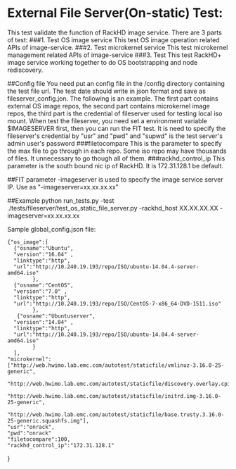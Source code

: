# External File Server(On-static) Test:

This test validate the function of RackHD image service. There are 3 parts of test:
###1. Test OS image service
This test OS image operation related APIs of image-service.
###2. Test microkernel service
This test microkernel management related APIs of image-service
###3. Test 
This test RackHD+ image service working together to do OS bootstrapping and node rediscovery.

##Config file
You need put an config file in the /config directory containing the test file url. The test date should write in json format and save as fileserver_config.jon. The following is an example.
The first part contains external OS image repos, the second part contains microkernel image repos, the third part is the credential of fileserver used for testing local iso mount.
When test the fileserver, you need set a environment variable $IMAGESERVER first, then you can run the FIT test. It is need to specify the fileserver's credential by "usr" and "pwd" and "supwd" is the test server's admin user's password
###filetocompare
This is the parameter to specify the max file to go through in each repo. Some iso repo may have thousands of files. It unnecessary to go though all of them. 
###rackhd_control_ip
This parameter is the south bound nic ip of RackHD. It is 172.31.128.1 be default.

##FIT parameter
-imageserver is used to specify the image service server IP. Use as "-imageserver=xx.xx.xx.xx"

##Example 
python run_tests.py -test ./tests/fileserver/test_os_static_file_server.py  -rackhd_host XX.XX.XX.XX  -imageserver=xx.xx.xx.xx

Sample global_config.json file:

    {"os_image":[
      {"osname":"Ubuntu",
      "version":"16.04" ,
      "linktype":"http",
      "url":"http://10.240.19.193/repo/ISO/ubuntu-14.04.4-server-amd64.iso"
            },
      {"osname":"CentOS",
      "version":"7.0" ,
      "linktype":"http",
      "url":"http://10.240.19.193/repo/ISO/CentOS-7-x86_64-DVD-1511.iso"
            },
       {"osname":"Ubuntuserver",
      "version":"14.04" ,
      "linktype":"http",
      "url":"http://10.240.19.193/repo/ISO/ubuntu-14.04.4-server-amd64.iso"
            }
      ],
    "microkernel":["http://web.hwimo.lab.emc.com/autotest/staticfile/vmlinuz-3.16.0-25-generic",
                   "http://web.hwimo.lab.emc.com/autotest/staticfile/discovery.overlay.cpio.gz",
                   "http://web.hwimo.lab.emc.com/autotest/staticfile/initrd.img-3.16.0-25-generic",
                   "http://web.hwimo.lab.emc.com/autotest/staticfile/base.trusty.3.16.0-25-generic.squashfs.img"],
    "usr":"onrack",
    "pwd":"onrack"
    "filetocompare":100,
    "rackhd_control_ip":"172.31.128.1"
}

